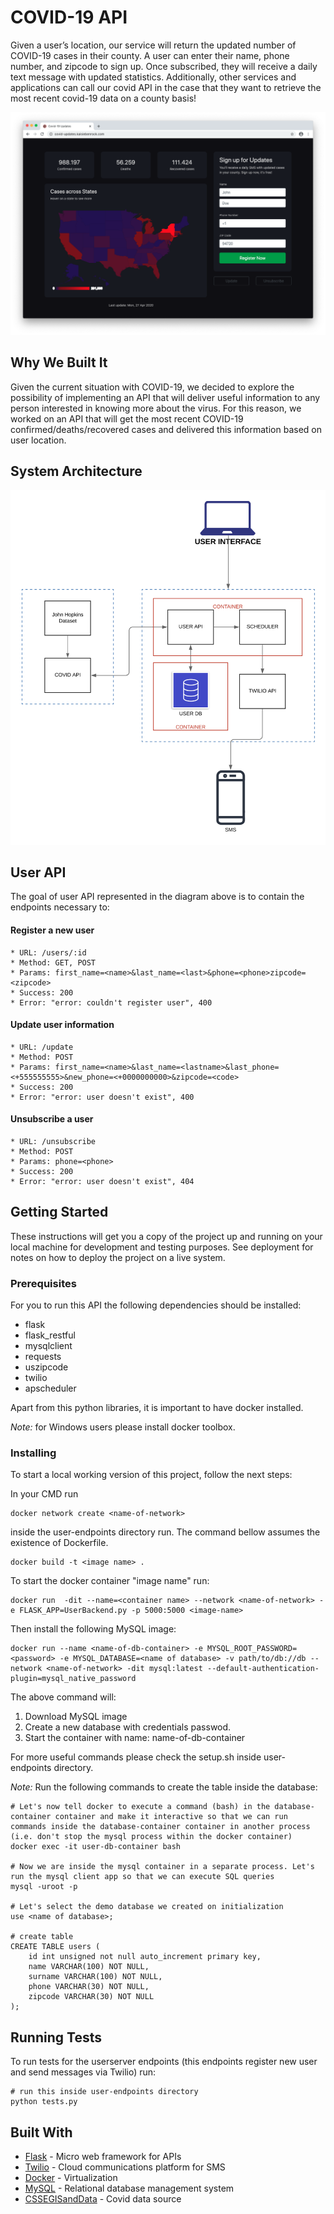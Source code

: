 # COVID-19 API

Given a user’s location, our service will return the updated number of COVID-19 cases in their county.  A user can enter their name, phone number, and zipcode to sign up. Once subscribed, they will receive a daily text message with updated statistics. Additionally, other services and applications can call our covid API in the case that they want to retrieve the most recent covid-19 data on a county basis!

![Signup](./signup.png "Signup")



## Why We Built It

Given the current situation with COVID-19, we decided to explore the possibility of implementing an API that will deliver useful information to any person interested in knowing more about the virus.
For this reason, we worked on an API that will get the most recent COVID-19 confirmed/deaths/recovered cases and delivered this information based on user location.



## System Architecture
![Flow Diagram](./flow.png "Flow Diagram")

## User API

The goal of user API represented in the diagram above is to contain the endpoints necessary to:

#### Register a new user

    * URL: /users/:id
    * Method: GET, POST
    * Params: first_name=<name>&last_name=<last>&phone=<phone>zipcode=<zipcode>
    * Success: 200
    * Error: "error: couldn't register user", 400

#### Update user information

    * URL: /update
    * Method: POST
    * Params: first_name=<name>&last_name=<lastname>&last_phone=<+555555555>&new_phone=<+0000000000>&zipcode=<code>
    * Success: 200
    * Error: "error: user doesn't exist", 400

#### Unsubscribe a user

    * URL: /unsubscribe
    * Method: POST
    * Params: phone=<phone>
    * Success: 200
    * Error: "error: user doesn't exist", 404

## Getting Started

These instructions will get you a copy of the project up and running on your local machine for development and testing purposes. See deployment for notes on how to deploy the project on a live system.


### Prerequisites

For you to run this API the following dependencies should be installed:

* flask
* flask_restful
* mysqlclient
* requests
* uszipcode
* twilio
* apscheduler

Apart from this python libraries, it is important to have docker installed.

*Note:* for Windows users please install docker toolbox.



### Installing

To start a local working version of this project, follow the next steps:

In your CMD run

```
docker network create <name-of-network>
```

inside the user-endpoints directory run. The command bellow assumes the existence of Dockerfile.

```
docker build -t <image name> .
```

To start the docker container "image name" run:

```
docker run  -dit --name=<container name> --network <name-of-network> -e FLASK_APP=UserBackend.py -p 5000:5000 <image-name>
```
Then install the following MySQL image:

```
docker run --name <name-of-db-container> -e MYSQL_ROOT_PASSWORD=<password> -e MYSQL_DATABASE=<name of database> -v path/to/db://db --network <name-of-network> -dit mysql:latest --default-authentication-plugin=mysql_native_password
```
The above command will:

1. Download MySQL image
2. Create a new database with credentials passwod.
3. Start the container with name: name-of-db-container

For more useful commands please check the setup.sh inside user-endpoints directory.

*Note:* Run the following commands to create the table inside the database:

```
# Let's now tell docker to execute a command (bash) in the database-container container and make it interactive so that we can run commands inside the database-container container in another process (i.e. don't stop the mysql process within the docker container)
docker exec -it user-db-container bash

# Now we are inside the mysql container in a separate process. Let's run the mysql client app so that we can execute SQL queries
mysql -uroot -p

# Let's select the demo database we created on initialization
use <name of database>;

# create table
CREATE TABLE users (
    id int unsigned not null auto_increment primary key,
    name VARCHAR(100) NOT NULL,
    surname VARCHAR(100) NOT NULL,
    phone VARCHAR(30) NOT NULL,
    zipcode VARCHAR(30) NOT NULL
);
```



## Running Tests

To run tests for the userserver endpoints (this endpoints register new user and send messages via Twilio) run:

```
# run this inside user-endpoints directory
python tests.py
```



## Built With

* [Flask](https://flask.palletsprojects.com/en/1.1.x/) - Micro web framework for APIs
* [Twilio](https://www.twilio.com) - Cloud communications platform for SMS
* [Docker](https://www.docker.com/) - Virtualization
* [MySQL](https://www.mysql.com/) - Relational database management system
* [CSSEGISandData](https://github.com/CSSEGISandData/COVID-19) - Covid data source